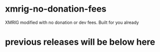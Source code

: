 # xmrig-no-donation-fees
XMRIG modified with no donation or dev fees. Built for you already
# previous releases will be below here
